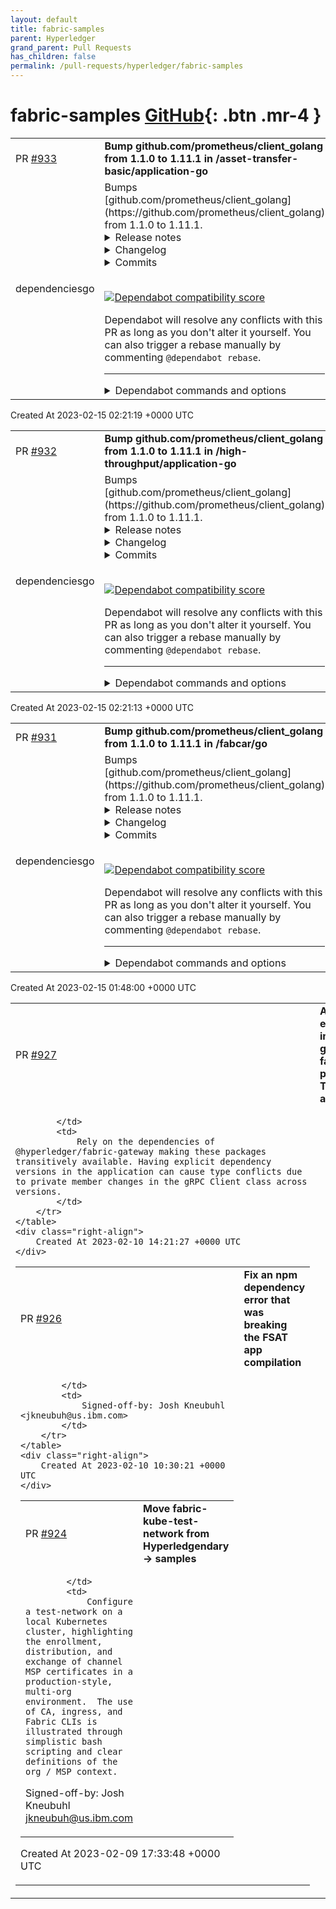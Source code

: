 ```yaml
---
layout: default
title: fabric-samples
parent: Hyperledger
grand_parent: Pull Requests
has_children: false
permalink: /pull-requests/hyperledger/fabric-samples
---
```


# fabric-samples <span class="fs-3 right-align">[GitHub](https://github.com/hyperledger/fabric-samples){: .btn .mr-4 }</span>


<div>
    <table>
        <tr>
            <td>
                PR <a href="https://github.com/hyperledger/fabric-samples/pull/933" class=".btn">#933</a>
            </td>
            <td>
                <b>
                    Bump github.com/prometheus/client_golang from 1.1.0 to 1.11.1 in /asset-transfer-basic/application-go
                </b>
            </td>
        </tr>
        <tr>
            <td>
                <span class="chip">dependencies</span><span class="chip">go</span>
            </td>
            <td>
                Bumps [github.com/prometheus/client_golang](https://github.com/prometheus/client_golang) from 1.1.0 to 1.11.1.
<details>
<summary>Release notes</summary>
<p><em>Sourced from <a href="https://github.com/prometheus/client_golang/releases">github.com/prometheus/client_golang's releases</a>.</em></p>
<blockquote>
<h2>1.11.1 / 2022-02-15</h2>
<ul>
<li>[SECURITY FIX] promhttp: Check validity of method and code label values <a href="https://github-redirect.dependabot.com/prometheus/client_golang/pull/987">prometheus/client_golang#987</a> (Addressed <a href="https://github.com/prometheus/client_golang/security/advisories/GHSA-cg3q-j54f-5p7p"><code>CVE-2022-21698</code></a>)</li>
</ul>
<h2>What's Changed</h2>
<ul>
<li>promhttp: Check validity of method and code label values by <a href="https://github.com/bwplotka"><code>@​bwplotka</code></a> and <a href="https://github.com/kakkoyun"><code>@​kakkoyun</code></a> in  <a href="https://github-redirect.dependabot.com/prometheus/client_golang/pull/987">prometheus/client_golang#987</a></li>
</ul>
<p><strong>Full Changelog</strong>: <a href="https://github.com/prometheus/client_golang/compare/v1.11.0...v1.11.1">https://github.com/prometheus/client_golang/compare/v1.11.0...v1.11.1</a></p>
<h2>v1.11.0 / 2021-06-07</h2>
<ul>
<li>[CHANGE] Add new collectors package. <a href="https://github-redirect.dependabot.com/prometheus/client_golang/issues/862">#862</a></li>
<li>[CHANGE] <code>prometheus.NewExpvarCollector</code> is deprecated, use <code>collectors.NewExpvarCollector</code> instead. <a href="https://github-redirect.dependabot.com/prometheus/client_golang/issues/862">#862</a></li>
<li>[CHANGE] <code>prometheus.NewGoCollector</code> is deprecated, use <code>collectors.NewGoCollector</code> instead. <a href="https://github-redirect.dependabot.com/prometheus/client_golang/issues/862">#862</a></li>
<li>[CHANGE] <code>prometheus.NewBuildInfoCollector</code> is deprecated, use <code>collectors.NewBuildInfoCollector</code> instead. <a href="https://github-redirect.dependabot.com/prometheus/client_golang/issues/862">#862</a></li>
<li>[FEATURE] Add new collector for database/sql#DBStats. <a href="https://github-redirect.dependabot.com/prometheus/client_golang/issues/866">#866</a></li>
<li>[FEATURE] API client: Add exemplars API support. <a href="https://github-redirect.dependabot.com/prometheus/client_golang/issues/861">#861</a></li>
<li>[ENHANCEMENT] API client: Add newer fields to Rules API. <a href="https://github-redirect.dependabot.com/prometheus/client_golang/issues/855">#855</a></li>
<li>[ENHANCEMENT] API client: Add missing fields to Targets API. <a href="https://github-redirect.dependabot.com/prometheus/client_golang/issues/856">#856</a></li>
</ul>
<h2>What's Changed</h2>
<ul>
<li>Synchronize common files from prometheus/prometheus by <a href="https://github.com/prombot"><code>@​prombot</code></a> in <a href="https://github-redirect.dependabot.com/prometheus/client_golang/pull/846">prometheus/client_golang#846</a></li>
<li>Synchronize common files from prometheus/prometheus by <a href="https://github.com/prombot"><code>@​prombot</code></a> in <a href="https://github-redirect.dependabot.com/prometheus/client_golang/pull/849">prometheus/client_golang#849</a></li>
<li>Synchronize common files from prometheus/prometheus by <a href="https://github.com/prombot"><code>@​prombot</code></a> in <a href="https://github-redirect.dependabot.com/prometheus/client_golang/pull/853">prometheus/client_golang#853</a></li>
<li>Add newer fields to Rules API by <a href="https://github.com/gouthamve"><code>@​gouthamve</code></a> in <a href="https://github-redirect.dependabot.com/prometheus/client_golang/pull/855">prometheus/client_golang#855</a></li>
<li>Add missing fields to targets API by <a href="https://github.com/yeya24"><code>@​yeya24</code></a> in <a href="https://github-redirect.dependabot.com/prometheus/client_golang/pull/856">prometheus/client_golang#856</a></li>
<li>Synchronize common files from prometheus/prometheus by <a href="https://github.com/prombot"><code>@​prombot</code></a> in <a href="https://github-redirect.dependabot.com/prometheus/client_golang/pull/857">prometheus/client_golang#857</a></li>
<li>Add exemplars API support by <a href="https://github.com/yeya24"><code>@​yeya24</code></a> in <a href="https://github-redirect.dependabot.com/prometheus/client_golang/pull/861">prometheus/client_golang#861</a></li>
<li>Improve description of MaxAge in summary docs by <a href="https://github.com/Dean-Coakley"><code>@​Dean-Coakley</code></a> in <a href="https://github-redirect.dependabot.com/prometheus/client_golang/pull/864">prometheus/client_golang#864</a></li>
<li>Add new collectors package by <a href="https://github.com/johejo"><code>@​johejo</code></a> in <a href="https://github-redirect.dependabot.com/prometheus/client_golang/pull/862">prometheus/client_golang#862</a></li>
<li>Add collector for database/sql#DBStats by <a href="https://github.com/johejo"><code>@​johejo</code></a> in <a href="https://github-redirect.dependabot.com/prometheus/client_golang/pull/866">prometheus/client_golang#866</a></li>
<li>Make dbStatsCollector more DRY by <a href="https://github.com/beorn7"><code>@​beorn7</code></a> in <a href="https://github-redirect.dependabot.com/prometheus/client_golang/pull/867">prometheus/client_golang#867</a></li>
<li>Change maintainers from <a href="https://github.com/beorn7"><code>@​beorn7</code></a> to @bwplotka/<a href="https://github.com/kakkoyun"><code>@​kakkoyun</code></a> by <a href="https://github.com/beorn7"><code>@​beorn7</code></a> in <a href="https://github-redirect.dependabot.com/prometheus/client_golang/pull/873">prometheus/client_golang#873</a></li>
<li>Document implications of negative observations by <a href="https://github.com/beorn7"><code>@​beorn7</code></a> in <a href="https://github-redirect.dependabot.com/prometheus/client_golang/pull/871">prometheus/client_golang#871</a></li>
<li>Update Go modules by <a href="https://github.com/SuperQ"><code>@​SuperQ</code></a> in <a href="https://github-redirect.dependabot.com/prometheus/client_golang/pull/875">prometheus/client_golang#875</a></li>
</ul>
<h2>New Contributors</h2>
<ul>
<li><a href="https://github.com/gouthamve"><code>@​gouthamve</code></a> made their first contribution in <a href="https://github-redirect.dependabot.com/prometheus/client_golang/pull/855">prometheus/client_golang#855</a></li>
</ul>
<p><strong>Full Changelog</strong>: <a href="https://github.com/prometheus/client_golang/compare/v1.10.0...v1.11.0">https://github.com/prometheus/client_golang/compare/v1.10.0...v1.11.0</a></p>
<h2>1.10.0 / 2021-03-18</h2>
<ul>
<li>[CHANGE] Minimum required Go version is now 1.13.</li>
<li>[CHANGE] API client: Add matchers to <code>LabelNames</code> and <code>LabesValues</code>. <a href="https://github-redirect.dependabot.com/prometheus/client_golang/issues/828">#828</a></li>
<li>[FEATURE] API client: Add buildinfo call. <a href="https://github-redirect.dependabot.com/prometheus/client_golang/issues/841">#841</a></li>
<li>[BUGFIX] Fix build on riscv64. <a href="https://github-redirect.dependabot.com/prometheus/client_golang/issues/833">#833</a></li>
</ul>
<h2>What's Changed</h2>
<ul>
<li>Add SECURITY.md by <a href="https://github.com/roidelapluie"><code>@​roidelapluie</code></a> in <a href="https://github-redirect.dependabot.com/prometheus/client_golang/pull/831">prometheus/client_golang#831</a></li>
<li>Bump prometheus/procfs to 0.3.0 to fix building on riscv64 by <a href="https://github.com/zhsj"><code>@​zhsj</code></a> in <a href="https://github-redirect.dependabot.com/prometheus/client_golang/pull/833">prometheus/client_golang#833</a></li>
<li>Fix typo in comments in <a href="https://github-redirect.dependabot.com/prometheus/client_golang/pull/835">prometheus/client_golang#835</a></li>
</ul>
<!-- raw HTML omitted -->
</blockquote>
<p>... (truncated)</p>
</details>
<details>
<summary>Changelog</summary>
<p><em>Sourced from <a href="https://github.com/prometheus/client_golang/blob/main/CHANGELOG.md">github.com/prometheus/client_golang's changelog</a>.</em></p>
<blockquote>
<h2>Unreleased</h2>
<h2>1.14.0 / 2022-11-08</h2>
<ul>
<li>[FEATURE] Add Support for Native Histograms. <a href="https://github-redirect.dependabot.com/prometheus/client_golang/issues/1150">#1150</a></li>
<li>[CHANGE] Extend <code>prometheus.Registry</code> to implement <code>prometheus.Collector</code> interface. <a href="https://github-redirect.dependabot.com/prometheus/client_golang/issues/1103">#1103</a></li>
</ul>
<h2>1.13.1 / 2022-11-01</h2>
<ul>
<li>[BUGFIX] Fix race condition with Exemplar in Counter. <a href="https://github-redirect.dependabot.com/prometheus/client_golang/issues/1146">#1146</a></li>
<li>[BUGFIX] Fix <code>CumulativeCount</code> value of <code>+Inf</code> bucket created from exemplar. <a href="https://github-redirect.dependabot.com/prometheus/client_golang/issues/1148">#1148</a></li>
<li>[BUGFIX] Fix double-counting bug in <code>promhttp.InstrumentRoundTripperCounter</code>. <a href="https://github-redirect.dependabot.com/prometheus/client_golang/issues/1118">#1118</a></li>
</ul>
<h2>1.13.0 / 2022-08-05</h2>
<ul>
<li>[CHANGE] Minimum required Go version is now 1.17 (we also test client_golang against new 1.19 version).</li>
<li>[ENHANCEMENT] Added <code>prometheus.TransactionalGatherer</code> interface for <code>promhttp.Handler</code> use which allows using low allocation update techniques for custom collectors. <a href="https://github-redirect.dependabot.com/prometheus/client_golang/issues/989">#989</a></li>
<li>[ENHANCEMENT] Added exemplar support to <code>prometheus.NewConstHistogram</code>. See <a href="https://github.com/prometheus/client_golang/blob/main/prometheus/examples_test.go#L602"><code>ExampleNewConstHistogram_WithExemplar</code></a> example on how to use it. <a href="https://github-redirect.dependabot.com/prometheus/client_golang/issues/986">#986</a></li>
<li>[ENHANCEMENT] <code>prometheus/push.Pusher</code> has now context aware methods that pass context to HTTP request. <a href="https://github-redirect.dependabot.com/prometheus/client_golang/issues/1028">#1028</a></li>
<li>[ENHANCEMENT] <code>prometheus/push.Pusher</code> has now <code>Error</code> method that retrieve last error. <a href="https://github-redirect.dependabot.com/prometheus/client_golang/issues/1075">#1075</a></li>
<li>[ENHANCEMENT] <code>testutil.GatherAndCompare</code> provides now readable diff on failed comparisons. <a href="https://github-redirect.dependabot.com/prometheus/client_golang/issues/998">#998</a></li>
<li>[ENHANCEMENT] Query API now supports timeouts. <a href="https://github-redirect.dependabot.com/prometheus/client_golang/issues/1014">#1014</a></li>
<li>[ENHANCEMENT] New <code>MetricVec</code> method <code>DeletePartialMatch(labels Labels)</code> for deleting all metrics that match provided labels. <a href="https://github-redirect.dependabot.com/prometheus/client_golang/issues/1013">#1013</a></li>
<li>[ENHANCEMENT] <code>api.Config</code> now accepts passing custom <code>*http.Client</code>. <a href="https://github-redirect.dependabot.com/prometheus/client_golang/issues/1025">#1025</a></li>
<li>[BUGFIX] Raise exemplar labels limit from 64 to 128 bytes as specified in OpenMetrics spec. <a href="https://github-redirect.dependabot.com/prometheus/client_golang/issues/1091">#1091</a></li>
<li>[BUGFIX] Allow adding exemplar to +Inf bucket to const histograms. <a href="https://github-redirect.dependabot.com/prometheus/client_golang/issues/1094">#1094</a></li>
<li>[ENHANCEMENT] Most <code>promhttp.Instrument*</code> middlewares now supports adding exemplars to metrics. This allows hooking those to your tracing middleware that retrieves trace ID and put it in exemplar if present. <a href="https://github-redirect.dependabot.com/prometheus/client_golang/issues/1055">#1055</a></li>
<li>[ENHANCEMENT] Added <code>testutil.ScrapeAndCompare</code> method. <a href="https://github-redirect.dependabot.com/prometheus/client_golang/issues/1043">#1043</a></li>
<li>[BUGFIX] Fixed <code>GopherJS</code> build support. <a href="https://github-redirect.dependabot.com/prometheus/client_golang/issues/897">#897</a></li>
<li>[ENHANCEMENT] :warning: Added way to specify what <code>runtime/metrics</code>  <code>collectors.NewGoCollector</code> should use. See <a href="https://github.com/prometheus/client_golang/blob/main/prometheus/collectors/go_collector_latest_test.go#L263"><code>ExampleGoCollector_WithAdvancedGoMetrics</code></a>. <a href="https://github-redirect.dependabot.com/prometheus/client_golang/issues/1102">#1102</a></li>
</ul>
<h2>1.12.2 / 2022-05-13</h2>
<ul>
<li>[CHANGE] Added <code>collectors.WithGoCollections</code> that allows to choose what collection of Go runtime metrics user wants: Equivalent of <a href="https://pkg.go.dev/runtime#MemStats"><code>MemStats</code> structure</a> configured using <code>GoRuntimeMemStatsCollection</code>, new based on dedicated <a href="https://pkg.go.dev/runtime/metrics">runtime/metrics</a> metrics represented by <code>GoRuntimeMetricsCollection</code> option, or both by specifying <code>GoRuntimeMemStatsCollection | GoRuntimeMetricsCollection</code> flag. <a href="https://github-redirect.dependabot.com/prometheus/client_golang/issues/1031">#1031</a></li>
<li>[CHANGE] :warning: Change in <code>collectors.NewGoCollector</code> metrics: Reverting addition of new ~80 runtime metrics by default. You can enable this back with <code>GoRuntimeMetricsCollection</code> option or <code>GoRuntimeMemStatsCollection | GoRuntimeMetricsCollection</code> for smooth transition.</li>
<li>[BUGFIX] Fixed the bug that causes generated histogram metric names to end with <code>_total</code>. ⚠️ This changes 3 metric names in the new Go collector that was reverted from default in this release.
<ul>
<li><code>go_gc_heap_allocs_by_size_bytes_total</code> -&gt; <code>go_gc_heap_allocs_by_size_bytes</code>,</li>
<li><code>go_gc_heap_frees_by_size_bytes_total</code> -&gt; <code>go_gc_heap_allocs_by_size_bytes</code></li>
<li><code>go_gc_pauses_seconds_total</code> -&gt; <code>go_gc_pauses_seconds</code>.</li>
</ul>
</li>
<li>[CHANCE] Removed <code>-Inf</code> buckets from new Go Collector histograms.</li>
</ul>
<h2>1.12.1 / 2022-01-29</h2>
<ul>
<li>[BUGFIX] Make the Go 1.17 collector concurrency-safe <a href="https://github-redirect.dependabot.com/prometheus/client_golang/issues/969">#969</a>
<ul>
<li>Use simpler locking in the Go 1.17 collector <a href="https://github-redirect.dependabot.com/prometheus/client_golang/issues/975">#975</a></li>
</ul>
</li>
<li>[BUGFIX] Reduce granularity of histogram buckets for Go 1.17 collector <a href="https://github-redirect.dependabot.com/prometheus/client_golang/issues/974">#974</a></li>
<li>[ENHANCEMENT] API client: make HTTP reads more efficient <a href="https://github-redirect.dependabot.com/prometheus/client_golang/issues/976">#976</a></li>
</ul>
<h2>1.12.0 / 2022-01-19</h2>
<!-- raw HTML omitted -->
</blockquote>
<p>... (truncated)</p>
</details>
<details>
<summary>Commits</summary>
<ul>
<li><a href="https://github.com/prometheus/client_golang/commit/989baa30fe956631907493ccee1f8e7708660d96"><code>989baa3</code></a> promhttp: Check validity of method and code label values (<a href="https://github-redirect.dependabot.com/prometheus/client_golang/issues/962">#962</a>) (<a href="https://github-redirect.dependabot.com/prometheus/client_golang/issues/987">#987</a>)</li>
<li><a href="https://github.com/prometheus/client_golang/commit/8184d76b3b0bd3b01ed903690431ccb6826bf3e0"><code>8184d76</code></a> Cut v1.11.0 (<a href="https://github-redirect.dependabot.com/prometheus/client_golang/issues/877">#877</a>)</li>
<li><a href="https://github.com/prometheus/client_golang/commit/253906201bda760621fa671fa1541a4ac3df29bd"><code>2539062</code></a> Merge pull request <a href="https://github-redirect.dependabot.com/prometheus/client_golang/issues/875">#875</a> from prometheus/superq/update_mods</li>
<li><a href="https://github.com/prometheus/client_golang/commit/68cd1e9262e2fe03a79c9a8bab6737f04995e8a5"><code>68cd1e9</code></a> Update Go modules</li>
<li><a href="https://github.com/prometheus/client_golang/commit/f22935db759faadc48285fee37718436d5b9cb67"><code>f22935d</code></a> Merge pull request <a href="https://github-redirect.dependabot.com/prometheus/client_golang/issues/871">#871</a> from prometheus/beorn7/doc</li>
<li><a href="https://github.com/prometheus/client_golang/commit/11aba26a91c3ea0581eef96f8ec9fc5cdce204f9"><code>11aba26</code></a> Change maintainers from <a href="https://github.com/beorn7"><code>@​beorn7</code></a> to @bwplotka/<a href="https://github.com/kakkoyun"><code>@​kakkoyun</code></a> (<a href="https://github-redirect.dependabot.com/prometheus/client_golang/issues/873">#873</a>)</li>
<li><a href="https://github.com/prometheus/client_golang/commit/f34145a85eaff9d42ff629a2975e8118ab41773c"><code>f34145a</code></a> Document implications of negative observations</li>
<li><a href="https://github.com/prometheus/client_golang/commit/a7515ca7c9c6388a5ab84ea336faef795bbf866f"><code>a7515ca</code></a> Merge pull request <a href="https://github-redirect.dependabot.com/prometheus/client_golang/issues/867">#867</a> from prometheus/beorn7/collectors</li>
<li><a href="https://github.com/prometheus/client_golang/commit/81a9556c8b4ffac3dd75f7aedf720b3ae73e1276"><code>81a9556</code></a> Make dbStatsCollector more DRY</li>
<li><a href="https://github.com/prometheus/client_golang/commit/a66da1df4a7e12cb9f84cf5ae3c7adec4539ed27"><code>a66da1d</code></a> Add collector for database/sql#DBStats (<a href="https://github-redirect.dependabot.com/prometheus/client_golang/issues/866">#866</a>)</li>
<li>Additional commits viewable in <a href="https://github.com/prometheus/client_golang/compare/v1.1.0...v1.11.1">compare view</a></li>
</ul>
</details>
<br />


[![Dependabot compatibility score](https://dependabot-badges.githubapp.com/badges/compatibility_score?dependency-name=github.com/prometheus/client_golang&package-manager=go_modules&previous-version=1.1.0&new-version=1.11.1)](https://docs.github.com/en/github/managing-security-vulnerabilities/about-dependabot-security-updates#about-compatibility-scores)

Dependabot will resolve any conflicts with this PR as long as you don't alter it yourself. You can also trigger a rebase manually by commenting `@dependabot rebase`.

[//]: # (dependabot-automerge-start)
[//]: # (dependabot-automerge-end)

---

<details>
<summary>Dependabot commands and options</summary>
<br />

You can trigger Dependabot actions by commenting on this PR:
- `@dependabot rebase` will rebase this PR
- `@dependabot recreate` will recreate this PR, overwriting any edits that have been made to it
- `@dependabot merge` will merge this PR after your CI passes on it
- `@dependabot squash and merge` will squash and merge this PR after your CI passes on it
- `@dependabot cancel merge` will cancel a previously requested merge and block automerging
- `@dependabot reopen` will reopen this PR if it is closed
- `@dependabot close` will close this PR and stop Dependabot recreating it. You can achieve the same result by closing it manually
- `@dependabot ignore this major version` will close this PR and stop Dependabot creating any more for this major version (unless you reopen the PR or upgrade to it yourself)
- `@dependabot ignore this minor version` will close this PR and stop Dependabot creating any more for this minor version (unless you reopen the PR or upgrade to it yourself)
- `@dependabot ignore this dependency` will close this PR and stop Dependabot creating any more for this dependency (unless you reopen the PR or upgrade to it yourself)
- `@dependabot use these labels` will set the current labels as the default for future PRs for this repo and language
- `@dependabot use these reviewers` will set the current reviewers as the default for future PRs for this repo and language
- `@dependabot use these assignees` will set the current assignees as the default for future PRs for this repo and language
- `@dependabot use this milestone` will set the current milestone as the default for future PRs for this repo and language

You can disable automated security fix PRs for this repo from the [Security Alerts page](https://github.com/hyperledger/fabric-samples/network/alerts).

</details>
            </td>
        </tr>
    </table>
    <div class="right-align">
        Created At 2023-02-15 02:21:19 +0000 UTC
    </div>
</div>

<div>
    <table>
        <tr>
            <td>
                PR <a href="https://github.com/hyperledger/fabric-samples/pull/932" class=".btn">#932</a>
            </td>
            <td>
                <b>
                    Bump github.com/prometheus/client_golang from 1.1.0 to 1.11.1 in /high-throughput/application-go
                </b>
            </td>
        </tr>
        <tr>
            <td>
                <span class="chip">dependencies</span><span class="chip">go</span>
            </td>
            <td>
                Bumps [github.com/prometheus/client_golang](https://github.com/prometheus/client_golang) from 1.1.0 to 1.11.1.
<details>
<summary>Release notes</summary>
<p><em>Sourced from <a href="https://github.com/prometheus/client_golang/releases">github.com/prometheus/client_golang's releases</a>.</em></p>
<blockquote>
<h2>1.11.1 / 2022-02-15</h2>
<ul>
<li>[SECURITY FIX] promhttp: Check validity of method and code label values <a href="https://github-redirect.dependabot.com/prometheus/client_golang/pull/987">prometheus/client_golang#987</a> (Addressed <a href="https://github.com/prometheus/client_golang/security/advisories/GHSA-cg3q-j54f-5p7p"><code>CVE-2022-21698</code></a>)</li>
</ul>
<h2>What's Changed</h2>
<ul>
<li>promhttp: Check validity of method and code label values by <a href="https://github.com/bwplotka"><code>@​bwplotka</code></a> and <a href="https://github.com/kakkoyun"><code>@​kakkoyun</code></a> in  <a href="https://github-redirect.dependabot.com/prometheus/client_golang/pull/987">prometheus/client_golang#987</a></li>
</ul>
<p><strong>Full Changelog</strong>: <a href="https://github.com/prometheus/client_golang/compare/v1.11.0...v1.11.1">https://github.com/prometheus/client_golang/compare/v1.11.0...v1.11.1</a></p>
<h2>v1.11.0 / 2021-06-07</h2>
<ul>
<li>[CHANGE] Add new collectors package. <a href="https://github-redirect.dependabot.com/prometheus/client_golang/issues/862">#862</a></li>
<li>[CHANGE] <code>prometheus.NewExpvarCollector</code> is deprecated, use <code>collectors.NewExpvarCollector</code> instead. <a href="https://github-redirect.dependabot.com/prometheus/client_golang/issues/862">#862</a></li>
<li>[CHANGE] <code>prometheus.NewGoCollector</code> is deprecated, use <code>collectors.NewGoCollector</code> instead. <a href="https://github-redirect.dependabot.com/prometheus/client_golang/issues/862">#862</a></li>
<li>[CHANGE] <code>prometheus.NewBuildInfoCollector</code> is deprecated, use <code>collectors.NewBuildInfoCollector</code> instead. <a href="https://github-redirect.dependabot.com/prometheus/client_golang/issues/862">#862</a></li>
<li>[FEATURE] Add new collector for database/sql#DBStats. <a href="https://github-redirect.dependabot.com/prometheus/client_golang/issues/866">#866</a></li>
<li>[FEATURE] API client: Add exemplars API support. <a href="https://github-redirect.dependabot.com/prometheus/client_golang/issues/861">#861</a></li>
<li>[ENHANCEMENT] API client: Add newer fields to Rules API. <a href="https://github-redirect.dependabot.com/prometheus/client_golang/issues/855">#855</a></li>
<li>[ENHANCEMENT] API client: Add missing fields to Targets API. <a href="https://github-redirect.dependabot.com/prometheus/client_golang/issues/856">#856</a></li>
</ul>
<h2>What's Changed</h2>
<ul>
<li>Synchronize common files from prometheus/prometheus by <a href="https://github.com/prombot"><code>@​prombot</code></a> in <a href="https://github-redirect.dependabot.com/prometheus/client_golang/pull/846">prometheus/client_golang#846</a></li>
<li>Synchronize common files from prometheus/prometheus by <a href="https://github.com/prombot"><code>@​prombot</code></a> in <a href="https://github-redirect.dependabot.com/prometheus/client_golang/pull/849">prometheus/client_golang#849</a></li>
<li>Synchronize common files from prometheus/prometheus by <a href="https://github.com/prombot"><code>@​prombot</code></a> in <a href="https://github-redirect.dependabot.com/prometheus/client_golang/pull/853">prometheus/client_golang#853</a></li>
<li>Add newer fields to Rules API by <a href="https://github.com/gouthamve"><code>@​gouthamve</code></a> in <a href="https://github-redirect.dependabot.com/prometheus/client_golang/pull/855">prometheus/client_golang#855</a></li>
<li>Add missing fields to targets API by <a href="https://github.com/yeya24"><code>@​yeya24</code></a> in <a href="https://github-redirect.dependabot.com/prometheus/client_golang/pull/856">prometheus/client_golang#856</a></li>
<li>Synchronize common files from prometheus/prometheus by <a href="https://github.com/prombot"><code>@​prombot</code></a> in <a href="https://github-redirect.dependabot.com/prometheus/client_golang/pull/857">prometheus/client_golang#857</a></li>
<li>Add exemplars API support by <a href="https://github.com/yeya24"><code>@​yeya24</code></a> in <a href="https://github-redirect.dependabot.com/prometheus/client_golang/pull/861">prometheus/client_golang#861</a></li>
<li>Improve description of MaxAge in summary docs by <a href="https://github.com/Dean-Coakley"><code>@​Dean-Coakley</code></a> in <a href="https://github-redirect.dependabot.com/prometheus/client_golang/pull/864">prometheus/client_golang#864</a></li>
<li>Add new collectors package by <a href="https://github.com/johejo"><code>@​johejo</code></a> in <a href="https://github-redirect.dependabot.com/prometheus/client_golang/pull/862">prometheus/client_golang#862</a></li>
<li>Add collector for database/sql#DBStats by <a href="https://github.com/johejo"><code>@​johejo</code></a> in <a href="https://github-redirect.dependabot.com/prometheus/client_golang/pull/866">prometheus/client_golang#866</a></li>
<li>Make dbStatsCollector more DRY by <a href="https://github.com/beorn7"><code>@​beorn7</code></a> in <a href="https://github-redirect.dependabot.com/prometheus/client_golang/pull/867">prometheus/client_golang#867</a></li>
<li>Change maintainers from <a href="https://github.com/beorn7"><code>@​beorn7</code></a> to @bwplotka/<a href="https://github.com/kakkoyun"><code>@​kakkoyun</code></a> by <a href="https://github.com/beorn7"><code>@​beorn7</code></a> in <a href="https://github-redirect.dependabot.com/prometheus/client_golang/pull/873">prometheus/client_golang#873</a></li>
<li>Document implications of negative observations by <a href="https://github.com/beorn7"><code>@​beorn7</code></a> in <a href="https://github-redirect.dependabot.com/prometheus/client_golang/pull/871">prometheus/client_golang#871</a></li>
<li>Update Go modules by <a href="https://github.com/SuperQ"><code>@​SuperQ</code></a> in <a href="https://github-redirect.dependabot.com/prometheus/client_golang/pull/875">prometheus/client_golang#875</a></li>
</ul>
<h2>New Contributors</h2>
<ul>
<li><a href="https://github.com/gouthamve"><code>@​gouthamve</code></a> made their first contribution in <a href="https://github-redirect.dependabot.com/prometheus/client_golang/pull/855">prometheus/client_golang#855</a></li>
</ul>
<p><strong>Full Changelog</strong>: <a href="https://github.com/prometheus/client_golang/compare/v1.10.0...v1.11.0">https://github.com/prometheus/client_golang/compare/v1.10.0...v1.11.0</a></p>
<h2>1.10.0 / 2021-03-18</h2>
<ul>
<li>[CHANGE] Minimum required Go version is now 1.13.</li>
<li>[CHANGE] API client: Add matchers to <code>LabelNames</code> and <code>LabesValues</code>. <a href="https://github-redirect.dependabot.com/prometheus/client_golang/issues/828">#828</a></li>
<li>[FEATURE] API client: Add buildinfo call. <a href="https://github-redirect.dependabot.com/prometheus/client_golang/issues/841">#841</a></li>
<li>[BUGFIX] Fix build on riscv64. <a href="https://github-redirect.dependabot.com/prometheus/client_golang/issues/833">#833</a></li>
</ul>
<h2>What's Changed</h2>
<ul>
<li>Add SECURITY.md by <a href="https://github.com/roidelapluie"><code>@​roidelapluie</code></a> in <a href="https://github-redirect.dependabot.com/prometheus/client_golang/pull/831">prometheus/client_golang#831</a></li>
<li>Bump prometheus/procfs to 0.3.0 to fix building on riscv64 by <a href="https://github.com/zhsj"><code>@​zhsj</code></a> in <a href="https://github-redirect.dependabot.com/prometheus/client_golang/pull/833">prometheus/client_golang#833</a></li>
<li>Fix typo in comments in <a href="https://github-redirect.dependabot.com/prometheus/client_golang/pull/835">prometheus/client_golang#835</a></li>
</ul>
<!-- raw HTML omitted -->
</blockquote>
<p>... (truncated)</p>
</details>
<details>
<summary>Changelog</summary>
<p><em>Sourced from <a href="https://github.com/prometheus/client_golang/blob/main/CHANGELOG.md">github.com/prometheus/client_golang's changelog</a>.</em></p>
<blockquote>
<h2>Unreleased</h2>
<h2>1.14.0 / 2022-11-08</h2>
<ul>
<li>[FEATURE] Add Support for Native Histograms. <a href="https://github-redirect.dependabot.com/prometheus/client_golang/issues/1150">#1150</a></li>
<li>[CHANGE] Extend <code>prometheus.Registry</code> to implement <code>prometheus.Collector</code> interface. <a href="https://github-redirect.dependabot.com/prometheus/client_golang/issues/1103">#1103</a></li>
</ul>
<h2>1.13.1 / 2022-11-01</h2>
<ul>
<li>[BUGFIX] Fix race condition with Exemplar in Counter. <a href="https://github-redirect.dependabot.com/prometheus/client_golang/issues/1146">#1146</a></li>
<li>[BUGFIX] Fix <code>CumulativeCount</code> value of <code>+Inf</code> bucket created from exemplar. <a href="https://github-redirect.dependabot.com/prometheus/client_golang/issues/1148">#1148</a></li>
<li>[BUGFIX] Fix double-counting bug in <code>promhttp.InstrumentRoundTripperCounter</code>. <a href="https://github-redirect.dependabot.com/prometheus/client_golang/issues/1118">#1118</a></li>
</ul>
<h2>1.13.0 / 2022-08-05</h2>
<ul>
<li>[CHANGE] Minimum required Go version is now 1.17 (we also test client_golang against new 1.19 version).</li>
<li>[ENHANCEMENT] Added <code>prometheus.TransactionalGatherer</code> interface for <code>promhttp.Handler</code> use which allows using low allocation update techniques for custom collectors. <a href="https://github-redirect.dependabot.com/prometheus/client_golang/issues/989">#989</a></li>
<li>[ENHANCEMENT] Added exemplar support to <code>prometheus.NewConstHistogram</code>. See <a href="https://github.com/prometheus/client_golang/blob/main/prometheus/examples_test.go#L602"><code>ExampleNewConstHistogram_WithExemplar</code></a> example on how to use it. <a href="https://github-redirect.dependabot.com/prometheus/client_golang/issues/986">#986</a></li>
<li>[ENHANCEMENT] <code>prometheus/push.Pusher</code> has now context aware methods that pass context to HTTP request. <a href="https://github-redirect.dependabot.com/prometheus/client_golang/issues/1028">#1028</a></li>
<li>[ENHANCEMENT] <code>prometheus/push.Pusher</code> has now <code>Error</code> method that retrieve last error. <a href="https://github-redirect.dependabot.com/prometheus/client_golang/issues/1075">#1075</a></li>
<li>[ENHANCEMENT] <code>testutil.GatherAndCompare</code> provides now readable diff on failed comparisons. <a href="https://github-redirect.dependabot.com/prometheus/client_golang/issues/998">#998</a></li>
<li>[ENHANCEMENT] Query API now supports timeouts. <a href="https://github-redirect.dependabot.com/prometheus/client_golang/issues/1014">#1014</a></li>
<li>[ENHANCEMENT] New <code>MetricVec</code> method <code>DeletePartialMatch(labels Labels)</code> for deleting all metrics that match provided labels. <a href="https://github-redirect.dependabot.com/prometheus/client_golang/issues/1013">#1013</a></li>
<li>[ENHANCEMENT] <code>api.Config</code> now accepts passing custom <code>*http.Client</code>. <a href="https://github-redirect.dependabot.com/prometheus/client_golang/issues/1025">#1025</a></li>
<li>[BUGFIX] Raise exemplar labels limit from 64 to 128 bytes as specified in OpenMetrics spec. <a href="https://github-redirect.dependabot.com/prometheus/client_golang/issues/1091">#1091</a></li>
<li>[BUGFIX] Allow adding exemplar to +Inf bucket to const histograms. <a href="https://github-redirect.dependabot.com/prometheus/client_golang/issues/1094">#1094</a></li>
<li>[ENHANCEMENT] Most <code>promhttp.Instrument*</code> middlewares now supports adding exemplars to metrics. This allows hooking those to your tracing middleware that retrieves trace ID and put it in exemplar if present. <a href="https://github-redirect.dependabot.com/prometheus/client_golang/issues/1055">#1055</a></li>
<li>[ENHANCEMENT] Added <code>testutil.ScrapeAndCompare</code> method. <a href="https://github-redirect.dependabot.com/prometheus/client_golang/issues/1043">#1043</a></li>
<li>[BUGFIX] Fixed <code>GopherJS</code> build support. <a href="https://github-redirect.dependabot.com/prometheus/client_golang/issues/897">#897</a></li>
<li>[ENHANCEMENT] :warning: Added way to specify what <code>runtime/metrics</code>  <code>collectors.NewGoCollector</code> should use. See <a href="https://github.com/prometheus/client_golang/blob/main/prometheus/collectors/go_collector_latest_test.go#L263"><code>ExampleGoCollector_WithAdvancedGoMetrics</code></a>. <a href="https://github-redirect.dependabot.com/prometheus/client_golang/issues/1102">#1102</a></li>
</ul>
<h2>1.12.2 / 2022-05-13</h2>
<ul>
<li>[CHANGE] Added <code>collectors.WithGoCollections</code> that allows to choose what collection of Go runtime metrics user wants: Equivalent of <a href="https://pkg.go.dev/runtime#MemStats"><code>MemStats</code> structure</a> configured using <code>GoRuntimeMemStatsCollection</code>, new based on dedicated <a href="https://pkg.go.dev/runtime/metrics">runtime/metrics</a> metrics represented by <code>GoRuntimeMetricsCollection</code> option, or both by specifying <code>GoRuntimeMemStatsCollection | GoRuntimeMetricsCollection</code> flag. <a href="https://github-redirect.dependabot.com/prometheus/client_golang/issues/1031">#1031</a></li>
<li>[CHANGE] :warning: Change in <code>collectors.NewGoCollector</code> metrics: Reverting addition of new ~80 runtime metrics by default. You can enable this back with <code>GoRuntimeMetricsCollection</code> option or <code>GoRuntimeMemStatsCollection | GoRuntimeMetricsCollection</code> for smooth transition.</li>
<li>[BUGFIX] Fixed the bug that causes generated histogram metric names to end with <code>_total</code>. ⚠️ This changes 3 metric names in the new Go collector that was reverted from default in this release.
<ul>
<li><code>go_gc_heap_allocs_by_size_bytes_total</code> -&gt; <code>go_gc_heap_allocs_by_size_bytes</code>,</li>
<li><code>go_gc_heap_frees_by_size_bytes_total</code> -&gt; <code>go_gc_heap_allocs_by_size_bytes</code></li>
<li><code>go_gc_pauses_seconds_total</code> -&gt; <code>go_gc_pauses_seconds</code>.</li>
</ul>
</li>
<li>[CHANCE] Removed <code>-Inf</code> buckets from new Go Collector histograms.</li>
</ul>
<h2>1.12.1 / 2022-01-29</h2>
<ul>
<li>[BUGFIX] Make the Go 1.17 collector concurrency-safe <a href="https://github-redirect.dependabot.com/prometheus/client_golang/issues/969">#969</a>
<ul>
<li>Use simpler locking in the Go 1.17 collector <a href="https://github-redirect.dependabot.com/prometheus/client_golang/issues/975">#975</a></li>
</ul>
</li>
<li>[BUGFIX] Reduce granularity of histogram buckets for Go 1.17 collector <a href="https://github-redirect.dependabot.com/prometheus/client_golang/issues/974">#974</a></li>
<li>[ENHANCEMENT] API client: make HTTP reads more efficient <a href="https://github-redirect.dependabot.com/prometheus/client_golang/issues/976">#976</a></li>
</ul>
<h2>1.12.0 / 2022-01-19</h2>
<!-- raw HTML omitted -->
</blockquote>
<p>... (truncated)</p>
</details>
<details>
<summary>Commits</summary>
<ul>
<li><a href="https://github.com/prometheus/client_golang/commit/989baa30fe956631907493ccee1f8e7708660d96"><code>989baa3</code></a> promhttp: Check validity of method and code label values (<a href="https://github-redirect.dependabot.com/prometheus/client_golang/issues/962">#962</a>) (<a href="https://github-redirect.dependabot.com/prometheus/client_golang/issues/987">#987</a>)</li>
<li><a href="https://github.com/prometheus/client_golang/commit/8184d76b3b0bd3b01ed903690431ccb6826bf3e0"><code>8184d76</code></a> Cut v1.11.0 (<a href="https://github-redirect.dependabot.com/prometheus/client_golang/issues/877">#877</a>)</li>
<li><a href="https://github.com/prometheus/client_golang/commit/253906201bda760621fa671fa1541a4ac3df29bd"><code>2539062</code></a> Merge pull request <a href="https://github-redirect.dependabot.com/prometheus/client_golang/issues/875">#875</a> from prometheus/superq/update_mods</li>
<li><a href="https://github.com/prometheus/client_golang/commit/68cd1e9262e2fe03a79c9a8bab6737f04995e8a5"><code>68cd1e9</code></a> Update Go modules</li>
<li><a href="https://github.com/prometheus/client_golang/commit/f22935db759faadc48285fee37718436d5b9cb67"><code>f22935d</code></a> Merge pull request <a href="https://github-redirect.dependabot.com/prometheus/client_golang/issues/871">#871</a> from prometheus/beorn7/doc</li>
<li><a href="https://github.com/prometheus/client_golang/commit/11aba26a91c3ea0581eef96f8ec9fc5cdce204f9"><code>11aba26</code></a> Change maintainers from <a href="https://github.com/beorn7"><code>@​beorn7</code></a> to @bwplotka/<a href="https://github.com/kakkoyun"><code>@​kakkoyun</code></a> (<a href="https://github-redirect.dependabot.com/prometheus/client_golang/issues/873">#873</a>)</li>
<li><a href="https://github.com/prometheus/client_golang/commit/f34145a85eaff9d42ff629a2975e8118ab41773c"><code>f34145a</code></a> Document implications of negative observations</li>
<li><a href="https://github.com/prometheus/client_golang/commit/a7515ca7c9c6388a5ab84ea336faef795bbf866f"><code>a7515ca</code></a> Merge pull request <a href="https://github-redirect.dependabot.com/prometheus/client_golang/issues/867">#867</a> from prometheus/beorn7/collectors</li>
<li><a href="https://github.com/prometheus/client_golang/commit/81a9556c8b4ffac3dd75f7aedf720b3ae73e1276"><code>81a9556</code></a> Make dbStatsCollector more DRY</li>
<li><a href="https://github.com/prometheus/client_golang/commit/a66da1df4a7e12cb9f84cf5ae3c7adec4539ed27"><code>a66da1d</code></a> Add collector for database/sql#DBStats (<a href="https://github-redirect.dependabot.com/prometheus/client_golang/issues/866">#866</a>)</li>
<li>Additional commits viewable in <a href="https://github.com/prometheus/client_golang/compare/v1.1.0...v1.11.1">compare view</a></li>
</ul>
</details>
<br />


[![Dependabot compatibility score](https://dependabot-badges.githubapp.com/badges/compatibility_score?dependency-name=github.com/prometheus/client_golang&package-manager=go_modules&previous-version=1.1.0&new-version=1.11.1)](https://docs.github.com/en/github/managing-security-vulnerabilities/about-dependabot-security-updates#about-compatibility-scores)

Dependabot will resolve any conflicts with this PR as long as you don't alter it yourself. You can also trigger a rebase manually by commenting `@dependabot rebase`.

[//]: # (dependabot-automerge-start)
[//]: # (dependabot-automerge-end)

---

<details>
<summary>Dependabot commands and options</summary>
<br />

You can trigger Dependabot actions by commenting on this PR:
- `@dependabot rebase` will rebase this PR
- `@dependabot recreate` will recreate this PR, overwriting any edits that have been made to it
- `@dependabot merge` will merge this PR after your CI passes on it
- `@dependabot squash and merge` will squash and merge this PR after your CI passes on it
- `@dependabot cancel merge` will cancel a previously requested merge and block automerging
- `@dependabot reopen` will reopen this PR if it is closed
- `@dependabot close` will close this PR and stop Dependabot recreating it. You can achieve the same result by closing it manually
- `@dependabot ignore this major version` will close this PR and stop Dependabot creating any more for this major version (unless you reopen the PR or upgrade to it yourself)
- `@dependabot ignore this minor version` will close this PR and stop Dependabot creating any more for this minor version (unless you reopen the PR or upgrade to it yourself)
- `@dependabot ignore this dependency` will close this PR and stop Dependabot creating any more for this dependency (unless you reopen the PR or upgrade to it yourself)
- `@dependabot use these labels` will set the current labels as the default for future PRs for this repo and language
- `@dependabot use these reviewers` will set the current reviewers as the default for future PRs for this repo and language
- `@dependabot use these assignees` will set the current assignees as the default for future PRs for this repo and language
- `@dependabot use this milestone` will set the current milestone as the default for future PRs for this repo and language

You can disable automated security fix PRs for this repo from the [Security Alerts page](https://github.com/hyperledger/fabric-samples/network/alerts).

</details>
            </td>
        </tr>
    </table>
    <div class="right-align">
        Created At 2023-02-15 02:21:13 +0000 UTC
    </div>
</div>

<div>
    <table>
        <tr>
            <td>
                PR <a href="https://github.com/hyperledger/fabric-samples/pull/931" class=".btn">#931</a>
            </td>
            <td>
                <b>
                    Bump github.com/prometheus/client_golang from 1.1.0 to 1.11.1 in /fabcar/go
                </b>
            </td>
        </tr>
        <tr>
            <td>
                <span class="chip">dependencies</span><span class="chip">go</span>
            </td>
            <td>
                Bumps [github.com/prometheus/client_golang](https://github.com/prometheus/client_golang) from 1.1.0 to 1.11.1.
<details>
<summary>Release notes</summary>
<p><em>Sourced from <a href="https://github.com/prometheus/client_golang/releases">github.com/prometheus/client_golang's releases</a>.</em></p>
<blockquote>
<h2>1.11.1 / 2022-02-15</h2>
<ul>
<li>[SECURITY FIX] promhttp: Check validity of method and code label values <a href="https://github-redirect.dependabot.com/prometheus/client_golang/pull/987">prometheus/client_golang#987</a> (Addressed <a href="https://github.com/prometheus/client_golang/security/advisories/GHSA-cg3q-j54f-5p7p"><code>CVE-2022-21698</code></a>)</li>
</ul>
<h2>What's Changed</h2>
<ul>
<li>promhttp: Check validity of method and code label values by <a href="https://github.com/bwplotka"><code>@​bwplotka</code></a> and <a href="https://github.com/kakkoyun"><code>@​kakkoyun</code></a> in  <a href="https://github-redirect.dependabot.com/prometheus/client_golang/pull/987">prometheus/client_golang#987</a></li>
</ul>
<p><strong>Full Changelog</strong>: <a href="https://github.com/prometheus/client_golang/compare/v1.11.0...v1.11.1">https://github.com/prometheus/client_golang/compare/v1.11.0...v1.11.1</a></p>
<h2>v1.11.0 / 2021-06-07</h2>
<ul>
<li>[CHANGE] Add new collectors package. <a href="https://github-redirect.dependabot.com/prometheus/client_golang/issues/862">#862</a></li>
<li>[CHANGE] <code>prometheus.NewExpvarCollector</code> is deprecated, use <code>collectors.NewExpvarCollector</code> instead. <a href="https://github-redirect.dependabot.com/prometheus/client_golang/issues/862">#862</a></li>
<li>[CHANGE] <code>prometheus.NewGoCollector</code> is deprecated, use <code>collectors.NewGoCollector</code> instead. <a href="https://github-redirect.dependabot.com/prometheus/client_golang/issues/862">#862</a></li>
<li>[CHANGE] <code>prometheus.NewBuildInfoCollector</code> is deprecated, use <code>collectors.NewBuildInfoCollector</code> instead. <a href="https://github-redirect.dependabot.com/prometheus/client_golang/issues/862">#862</a></li>
<li>[FEATURE] Add new collector for database/sql#DBStats. <a href="https://github-redirect.dependabot.com/prometheus/client_golang/issues/866">#866</a></li>
<li>[FEATURE] API client: Add exemplars API support. <a href="https://github-redirect.dependabot.com/prometheus/client_golang/issues/861">#861</a></li>
<li>[ENHANCEMENT] API client: Add newer fields to Rules API. <a href="https://github-redirect.dependabot.com/prometheus/client_golang/issues/855">#855</a></li>
<li>[ENHANCEMENT] API client: Add missing fields to Targets API. <a href="https://github-redirect.dependabot.com/prometheus/client_golang/issues/856">#856</a></li>
</ul>
<h2>What's Changed</h2>
<ul>
<li>Synchronize common files from prometheus/prometheus by <a href="https://github.com/prombot"><code>@​prombot</code></a> in <a href="https://github-redirect.dependabot.com/prometheus/client_golang/pull/846">prometheus/client_golang#846</a></li>
<li>Synchronize common files from prometheus/prometheus by <a href="https://github.com/prombot"><code>@​prombot</code></a> in <a href="https://github-redirect.dependabot.com/prometheus/client_golang/pull/849">prometheus/client_golang#849</a></li>
<li>Synchronize common files from prometheus/prometheus by <a href="https://github.com/prombot"><code>@​prombot</code></a> in <a href="https://github-redirect.dependabot.com/prometheus/client_golang/pull/853">prometheus/client_golang#853</a></li>
<li>Add newer fields to Rules API by <a href="https://github.com/gouthamve"><code>@​gouthamve</code></a> in <a href="https://github-redirect.dependabot.com/prometheus/client_golang/pull/855">prometheus/client_golang#855</a></li>
<li>Add missing fields to targets API by <a href="https://github.com/yeya24"><code>@​yeya24</code></a> in <a href="https://github-redirect.dependabot.com/prometheus/client_golang/pull/856">prometheus/client_golang#856</a></li>
<li>Synchronize common files from prometheus/prometheus by <a href="https://github.com/prombot"><code>@​prombot</code></a> in <a href="https://github-redirect.dependabot.com/prometheus/client_golang/pull/857">prometheus/client_golang#857</a></li>
<li>Add exemplars API support by <a href="https://github.com/yeya24"><code>@​yeya24</code></a> in <a href="https://github-redirect.dependabot.com/prometheus/client_golang/pull/861">prometheus/client_golang#861</a></li>
<li>Improve description of MaxAge in summary docs by <a href="https://github.com/Dean-Coakley"><code>@​Dean-Coakley</code></a> in <a href="https://github-redirect.dependabot.com/prometheus/client_golang/pull/864">prometheus/client_golang#864</a></li>
<li>Add new collectors package by <a href="https://github.com/johejo"><code>@​johejo</code></a> in <a href="https://github-redirect.dependabot.com/prometheus/client_golang/pull/862">prometheus/client_golang#862</a></li>
<li>Add collector for database/sql#DBStats by <a href="https://github.com/johejo"><code>@​johejo</code></a> in <a href="https://github-redirect.dependabot.com/prometheus/client_golang/pull/866">prometheus/client_golang#866</a></li>
<li>Make dbStatsCollector more DRY by <a href="https://github.com/beorn7"><code>@​beorn7</code></a> in <a href="https://github-redirect.dependabot.com/prometheus/client_golang/pull/867">prometheus/client_golang#867</a></li>
<li>Change maintainers from <a href="https://github.com/beorn7"><code>@​beorn7</code></a> to @bwplotka/<a href="https://github.com/kakkoyun"><code>@​kakkoyun</code></a> by <a href="https://github.com/beorn7"><code>@​beorn7</code></a> in <a href="https://github-redirect.dependabot.com/prometheus/client_golang/pull/873">prometheus/client_golang#873</a></li>
<li>Document implications of negative observations by <a href="https://github.com/beorn7"><code>@​beorn7</code></a> in <a href="https://github-redirect.dependabot.com/prometheus/client_golang/pull/871">prometheus/client_golang#871</a></li>
<li>Update Go modules by <a href="https://github.com/SuperQ"><code>@​SuperQ</code></a> in <a href="https://github-redirect.dependabot.com/prometheus/client_golang/pull/875">prometheus/client_golang#875</a></li>
</ul>
<h2>New Contributors</h2>
<ul>
<li><a href="https://github.com/gouthamve"><code>@​gouthamve</code></a> made their first contribution in <a href="https://github-redirect.dependabot.com/prometheus/client_golang/pull/855">prometheus/client_golang#855</a></li>
</ul>
<p><strong>Full Changelog</strong>: <a href="https://github.com/prometheus/client_golang/compare/v1.10.0...v1.11.0">https://github.com/prometheus/client_golang/compare/v1.10.0...v1.11.0</a></p>
<h2>1.10.0 / 2021-03-18</h2>
<ul>
<li>[CHANGE] Minimum required Go version is now 1.13.</li>
<li>[CHANGE] API client: Add matchers to <code>LabelNames</code> and <code>LabesValues</code>. <a href="https://github-redirect.dependabot.com/prometheus/client_golang/issues/828">#828</a></li>
<li>[FEATURE] API client: Add buildinfo call. <a href="https://github-redirect.dependabot.com/prometheus/client_golang/issues/841">#841</a></li>
<li>[BUGFIX] Fix build on riscv64. <a href="https://github-redirect.dependabot.com/prometheus/client_golang/issues/833">#833</a></li>
</ul>
<h2>What's Changed</h2>
<ul>
<li>Add SECURITY.md by <a href="https://github.com/roidelapluie"><code>@​roidelapluie</code></a> in <a href="https://github-redirect.dependabot.com/prometheus/client_golang/pull/831">prometheus/client_golang#831</a></li>
<li>Bump prometheus/procfs to 0.3.0 to fix building on riscv64 by <a href="https://github.com/zhsj"><code>@​zhsj</code></a> in <a href="https://github-redirect.dependabot.com/prometheus/client_golang/pull/833">prometheus/client_golang#833</a></li>
<li>Fix typo in comments in <a href="https://github-redirect.dependabot.com/prometheus/client_golang/pull/835">prometheus/client_golang#835</a></li>
</ul>
<!-- raw HTML omitted -->
</blockquote>
<p>... (truncated)</p>
</details>
<details>
<summary>Changelog</summary>
<p><em>Sourced from <a href="https://github.com/prometheus/client_golang/blob/main/CHANGELOG.md">github.com/prometheus/client_golang's changelog</a>.</em></p>
<blockquote>
<h2>Unreleased</h2>
<h2>1.14.0 / 2022-11-08</h2>
<ul>
<li>[FEATURE] Add Support for Native Histograms. <a href="https://github-redirect.dependabot.com/prometheus/client_golang/issues/1150">#1150</a></li>
<li>[CHANGE] Extend <code>prometheus.Registry</code> to implement <code>prometheus.Collector</code> interface. <a href="https://github-redirect.dependabot.com/prometheus/client_golang/issues/1103">#1103</a></li>
</ul>
<h2>1.13.1 / 2022-11-01</h2>
<ul>
<li>[BUGFIX] Fix race condition with Exemplar in Counter. <a href="https://github-redirect.dependabot.com/prometheus/client_golang/issues/1146">#1146</a></li>
<li>[BUGFIX] Fix <code>CumulativeCount</code> value of <code>+Inf</code> bucket created from exemplar. <a href="https://github-redirect.dependabot.com/prometheus/client_golang/issues/1148">#1148</a></li>
<li>[BUGFIX] Fix double-counting bug in <code>promhttp.InstrumentRoundTripperCounter</code>. <a href="https://github-redirect.dependabot.com/prometheus/client_golang/issues/1118">#1118</a></li>
</ul>
<h2>1.13.0 / 2022-08-05</h2>
<ul>
<li>[CHANGE] Minimum required Go version is now 1.17 (we also test client_golang against new 1.19 version).</li>
<li>[ENHANCEMENT] Added <code>prometheus.TransactionalGatherer</code> interface for <code>promhttp.Handler</code> use which allows using low allocation update techniques for custom collectors. <a href="https://github-redirect.dependabot.com/prometheus/client_golang/issues/989">#989</a></li>
<li>[ENHANCEMENT] Added exemplar support to <code>prometheus.NewConstHistogram</code>. See <a href="https://github.com/prometheus/client_golang/blob/main/prometheus/examples_test.go#L602"><code>ExampleNewConstHistogram_WithExemplar</code></a> example on how to use it. <a href="https://github-redirect.dependabot.com/prometheus/client_golang/issues/986">#986</a></li>
<li>[ENHANCEMENT] <code>prometheus/push.Pusher</code> has now context aware methods that pass context to HTTP request. <a href="https://github-redirect.dependabot.com/prometheus/client_golang/issues/1028">#1028</a></li>
<li>[ENHANCEMENT] <code>prometheus/push.Pusher</code> has now <code>Error</code> method that retrieve last error. <a href="https://github-redirect.dependabot.com/prometheus/client_golang/issues/1075">#1075</a></li>
<li>[ENHANCEMENT] <code>testutil.GatherAndCompare</code> provides now readable diff on failed comparisons. <a href="https://github-redirect.dependabot.com/prometheus/client_golang/issues/998">#998</a></li>
<li>[ENHANCEMENT] Query API now supports timeouts. <a href="https://github-redirect.dependabot.com/prometheus/client_golang/issues/1014">#1014</a></li>
<li>[ENHANCEMENT] New <code>MetricVec</code> method <code>DeletePartialMatch(labels Labels)</code> for deleting all metrics that match provided labels. <a href="https://github-redirect.dependabot.com/prometheus/client_golang/issues/1013">#1013</a></li>
<li>[ENHANCEMENT] <code>api.Config</code> now accepts passing custom <code>*http.Client</code>. <a href="https://github-redirect.dependabot.com/prometheus/client_golang/issues/1025">#1025</a></li>
<li>[BUGFIX] Raise exemplar labels limit from 64 to 128 bytes as specified in OpenMetrics spec. <a href="https://github-redirect.dependabot.com/prometheus/client_golang/issues/1091">#1091</a></li>
<li>[BUGFIX] Allow adding exemplar to +Inf bucket to const histograms. <a href="https://github-redirect.dependabot.com/prometheus/client_golang/issues/1094">#1094</a></li>
<li>[ENHANCEMENT] Most <code>promhttp.Instrument*</code> middlewares now supports adding exemplars to metrics. This allows hooking those to your tracing middleware that retrieves trace ID and put it in exemplar if present. <a href="https://github-redirect.dependabot.com/prometheus/client_golang/issues/1055">#1055</a></li>
<li>[ENHANCEMENT] Added <code>testutil.ScrapeAndCompare</code> method. <a href="https://github-redirect.dependabot.com/prometheus/client_golang/issues/1043">#1043</a></li>
<li>[BUGFIX] Fixed <code>GopherJS</code> build support. <a href="https://github-redirect.dependabot.com/prometheus/client_golang/issues/897">#897</a></li>
<li>[ENHANCEMENT] :warning: Added way to specify what <code>runtime/metrics</code>  <code>collectors.NewGoCollector</code> should use. See <a href="https://github.com/prometheus/client_golang/blob/main/prometheus/collectors/go_collector_latest_test.go#L263"><code>ExampleGoCollector_WithAdvancedGoMetrics</code></a>. <a href="https://github-redirect.dependabot.com/prometheus/client_golang/issues/1102">#1102</a></li>
</ul>
<h2>1.12.2 / 2022-05-13</h2>
<ul>
<li>[CHANGE] Added <code>collectors.WithGoCollections</code> that allows to choose what collection of Go runtime metrics user wants: Equivalent of <a href="https://pkg.go.dev/runtime#MemStats"><code>MemStats</code> structure</a> configured using <code>GoRuntimeMemStatsCollection</code>, new based on dedicated <a href="https://pkg.go.dev/runtime/metrics">runtime/metrics</a> metrics represented by <code>GoRuntimeMetricsCollection</code> option, or both by specifying <code>GoRuntimeMemStatsCollection | GoRuntimeMetricsCollection</code> flag. <a href="https://github-redirect.dependabot.com/prometheus/client_golang/issues/1031">#1031</a></li>
<li>[CHANGE] :warning: Change in <code>collectors.NewGoCollector</code> metrics: Reverting addition of new ~80 runtime metrics by default. You can enable this back with <code>GoRuntimeMetricsCollection</code> option or <code>GoRuntimeMemStatsCollection | GoRuntimeMetricsCollection</code> for smooth transition.</li>
<li>[BUGFIX] Fixed the bug that causes generated histogram metric names to end with <code>_total</code>. ⚠️ This changes 3 metric names in the new Go collector that was reverted from default in this release.
<ul>
<li><code>go_gc_heap_allocs_by_size_bytes_total</code> -&gt; <code>go_gc_heap_allocs_by_size_bytes</code>,</li>
<li><code>go_gc_heap_frees_by_size_bytes_total</code> -&gt; <code>go_gc_heap_allocs_by_size_bytes</code></li>
<li><code>go_gc_pauses_seconds_total</code> -&gt; <code>go_gc_pauses_seconds</code>.</li>
</ul>
</li>
<li>[CHANCE] Removed <code>-Inf</code> buckets from new Go Collector histograms.</li>
</ul>
<h2>1.12.1 / 2022-01-29</h2>
<ul>
<li>[BUGFIX] Make the Go 1.17 collector concurrency-safe <a href="https://github-redirect.dependabot.com/prometheus/client_golang/issues/969">#969</a>
<ul>
<li>Use simpler locking in the Go 1.17 collector <a href="https://github-redirect.dependabot.com/prometheus/client_golang/issues/975">#975</a></li>
</ul>
</li>
<li>[BUGFIX] Reduce granularity of histogram buckets for Go 1.17 collector <a href="https://github-redirect.dependabot.com/prometheus/client_golang/issues/974">#974</a></li>
<li>[ENHANCEMENT] API client: make HTTP reads more efficient <a href="https://github-redirect.dependabot.com/prometheus/client_golang/issues/976">#976</a></li>
</ul>
<h2>1.12.0 / 2022-01-19</h2>
<!-- raw HTML omitted -->
</blockquote>
<p>... (truncated)</p>
</details>
<details>
<summary>Commits</summary>
<ul>
<li><a href="https://github.com/prometheus/client_golang/commit/989baa30fe956631907493ccee1f8e7708660d96"><code>989baa3</code></a> promhttp: Check validity of method and code label values (<a href="https://github-redirect.dependabot.com/prometheus/client_golang/issues/962">#962</a>) (<a href="https://github-redirect.dependabot.com/prometheus/client_golang/issues/987">#987</a>)</li>
<li><a href="https://github.com/prometheus/client_golang/commit/8184d76b3b0bd3b01ed903690431ccb6826bf3e0"><code>8184d76</code></a> Cut v1.11.0 (<a href="https://github-redirect.dependabot.com/prometheus/client_golang/issues/877">#877</a>)</li>
<li><a href="https://github.com/prometheus/client_golang/commit/253906201bda760621fa671fa1541a4ac3df29bd"><code>2539062</code></a> Merge pull request <a href="https://github-redirect.dependabot.com/prometheus/client_golang/issues/875">#875</a> from prometheus/superq/update_mods</li>
<li><a href="https://github.com/prometheus/client_golang/commit/68cd1e9262e2fe03a79c9a8bab6737f04995e8a5"><code>68cd1e9</code></a> Update Go modules</li>
<li><a href="https://github.com/prometheus/client_golang/commit/f22935db759faadc48285fee37718436d5b9cb67"><code>f22935d</code></a> Merge pull request <a href="https://github-redirect.dependabot.com/prometheus/client_golang/issues/871">#871</a> from prometheus/beorn7/doc</li>
<li><a href="https://github.com/prometheus/client_golang/commit/11aba26a91c3ea0581eef96f8ec9fc5cdce204f9"><code>11aba26</code></a> Change maintainers from <a href="https://github.com/beorn7"><code>@​beorn7</code></a> to @bwplotka/<a href="https://github.com/kakkoyun"><code>@​kakkoyun</code></a> (<a href="https://github-redirect.dependabot.com/prometheus/client_golang/issues/873">#873</a>)</li>
<li><a href="https://github.com/prometheus/client_golang/commit/f34145a85eaff9d42ff629a2975e8118ab41773c"><code>f34145a</code></a> Document implications of negative observations</li>
<li><a href="https://github.com/prometheus/client_golang/commit/a7515ca7c9c6388a5ab84ea336faef795bbf866f"><code>a7515ca</code></a> Merge pull request <a href="https://github-redirect.dependabot.com/prometheus/client_golang/issues/867">#867</a> from prometheus/beorn7/collectors</li>
<li><a href="https://github.com/prometheus/client_golang/commit/81a9556c8b4ffac3dd75f7aedf720b3ae73e1276"><code>81a9556</code></a> Make dbStatsCollector more DRY</li>
<li><a href="https://github.com/prometheus/client_golang/commit/a66da1df4a7e12cb9f84cf5ae3c7adec4539ed27"><code>a66da1d</code></a> Add collector for database/sql#DBStats (<a href="https://github-redirect.dependabot.com/prometheus/client_golang/issues/866">#866</a>)</li>
<li>Additional commits viewable in <a href="https://github.com/prometheus/client_golang/compare/v1.1.0...v1.11.1">compare view</a></li>
</ul>
</details>
<br />


[![Dependabot compatibility score](https://dependabot-badges.githubapp.com/badges/compatibility_score?dependency-name=github.com/prometheus/client_golang&package-manager=go_modules&previous-version=1.1.0&new-version=1.11.1)](https://docs.github.com/en/github/managing-security-vulnerabilities/about-dependabot-security-updates#about-compatibility-scores)

Dependabot will resolve any conflicts with this PR as long as you don't alter it yourself. You can also trigger a rebase manually by commenting `@dependabot rebase`.

[//]: # (dependabot-automerge-start)
[//]: # (dependabot-automerge-end)

---

<details>
<summary>Dependabot commands and options</summary>
<br />

You can trigger Dependabot actions by commenting on this PR:
- `@dependabot rebase` will rebase this PR
- `@dependabot recreate` will recreate this PR, overwriting any edits that have been made to it
- `@dependabot merge` will merge this PR after your CI passes on it
- `@dependabot squash and merge` will squash and merge this PR after your CI passes on it
- `@dependabot cancel merge` will cancel a previously requested merge and block automerging
- `@dependabot reopen` will reopen this PR if it is closed
- `@dependabot close` will close this PR and stop Dependabot recreating it. You can achieve the same result by closing it manually
- `@dependabot ignore this major version` will close this PR and stop Dependabot creating any more for this major version (unless you reopen the PR or upgrade to it yourself)
- `@dependabot ignore this minor version` will close this PR and stop Dependabot creating any more for this minor version (unless you reopen the PR or upgrade to it yourself)
- `@dependabot ignore this dependency` will close this PR and stop Dependabot creating any more for this dependency (unless you reopen the PR or upgrade to it yourself)
- `@dependabot use these labels` will set the current labels as the default for future PRs for this repo and language
- `@dependabot use these reviewers` will set the current reviewers as the default for future PRs for this repo and language
- `@dependabot use these assignees` will set the current assignees as the default for future PRs for this repo and language
- `@dependabot use this milestone` will set the current milestone as the default for future PRs for this repo and language

You can disable automated security fix PRs for this repo from the [Security Alerts page](https://github.com/hyperledger/fabric-samples/network/alerts).

</details>
            </td>
        </tr>
    </table>
    <div class="right-align">
        Created At 2023-02-15 01:48:00 +0000 UTC
    </div>
</div>

<div>
    <table>
        <tr>
            <td>
                PR <a href="https://github.com/hyperledger/fabric-samples/pull/927" class=".btn">#927</a>
            </td>
            <td>
                <b>
                    Avoid explicit import of grpc-js or fabric-protos in TypeScript apps
                </b>
            </td>
        </tr>
        <tr>
            <td>
                
            </td>
            <td>
                Rely on the dependencies of @hyperledger/fabric-gateway making these packages transitively available. Having explicit dependency versions in the application can cause type conflicts due to private member changes in the gRPC Client class across versions.
            </td>
        </tr>
    </table>
    <div class="right-align">
        Created At 2023-02-10 14:21:27 +0000 UTC
    </div>
</div>

<div>
    <table>
        <tr>
            <td>
                PR <a href="https://github.com/hyperledger/fabric-samples/pull/926" class=".btn">#926</a>
            </td>
            <td>
                <b>
                    Fix an npm dependency error that was breaking the FSAT app compilation
                </b>
            </td>
        </tr>
        <tr>
            <td>
                
            </td>
            <td>
                Signed-off-by: Josh Kneubuhl <jkneubuh@us.ibm.com>
            </td>
        </tr>
    </table>
    <div class="right-align">
        Created At 2023-02-10 10:30:21 +0000 UTC
    </div>
</div>

<div>
    <table>
        <tr>
            <td>
                PR <a href="https://github.com/hyperledger/fabric-samples/pull/924" class=".btn">#924</a>
            </td>
            <td>
                <b>
                    Move fabric-kube-test-network from Hyperledgendary -> samples
                </b>
            </td>
        </tr>
        <tr>
            <td>
                
            </td>
            <td>
                Configure a test-network on a local Kubernetes cluster, highlighting the enrollment, distribution, and exchange of channel MSP certificates in a production-style, multi-org environment.  The use of CA, ingress, and Fabric CLIs is illustrated through simplistic bash scripting and clear definitions of the org / MSP context.

Signed-off-by: Josh Kneubuhl <jkneubuh@us.ibm.com>
            </td>
        </tr>
    </table>
    <div class="right-align">
        Created At 2023-02-09 17:33:48 +0000 UTC
    </div>
</div>

